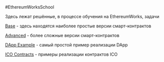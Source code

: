 #EthereumWorksSchool

Здесь лежат решённые, в процессе обучения на EthereumWorks, задачи

[Base](https://github.com/StanislavTomilov/EthereumWorksSchool/tree/master/Base) - здесь  находятся наиболее простые версии смарт-контрактов

[Advanced](https://github.com/StanislavTomilov/EthereumWorksSchool/tree/master/Advanced) - более сложные версии смарт-контрактов

[DApp Example](https://github.com/StanislavTomilov/EthereumWorksSchool/tree/master/DAppExample) - самый простой пример реализации DApp

[ICO Contracts](https://github.com/StanislavTomilov/EthereumWorksSchool/tree/master/ICO%20contracts) - примеры реализации контрактов ICO
